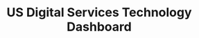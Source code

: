 ---
layout: project
title: US Digital Services Technology Dashboard
description: 
excerpt: 
sidenav: docs
external-url: /pages/projects/digital_services.html
categories:
  - 
---